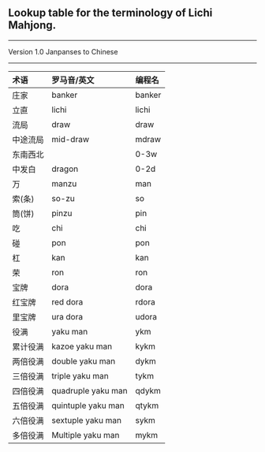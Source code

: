 
## Lookup table for the terminology of Lichi Mahjong.

---

Version 1.0 Janpanses to Chinese

---

|术语       | 罗马音/英文         | 编程名  |
|:---       |:-------------------|:-------|
|庄家       | banker             | banker |
|立直       | lichi              | lichi  |
|流局       | draw               | draw   |
|中途流局    | mid-draw           | mdraw  |               
|东南西北    |                    | 0-3w   |
|中发白     | dragon             | 0-2d   |
|万         | manzu              | man    |
|索(条)      | so-zu              | so     |
|筒(饼)     | pinzu              | pin    |
|吃         | chi                | chi    |
|碰         | pon                | pon    |
|杠         | kan                | kan    |
|荣         | ron                | ron    |
|宝牌       | dora               | dora   |
|红宝牌     | red dora           | rdora  |
|里宝牌     | ura dora           | udora  |
|役满       | yaku man           | ykm    |
|累计役满   | kazoe yaku man     | kykm   |
|两倍役满   | double yaku man    | dykm   |
|三倍役满   | triple yaku man    | tykm   |
|四倍役满   | quadruple yaku man | qdykm  |
|五倍役满   | quintuple yaku man | qtykm  |
|六倍役满   | sextuple yaku man  | sykm   |
|多倍役满   | Multiple yaku man  | mykm   |